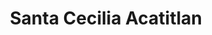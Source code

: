 ---
title: Santa Cecilia Acatitlan
url: /santa-cecilia-acatitlan/
latitude: 19.555
longitude: -99.179
---